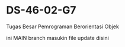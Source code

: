 # DS-46-02-G7
Tugas Besar Pemrograman Berorientasi Objek


ini MAIN branch
masukin file update disini
